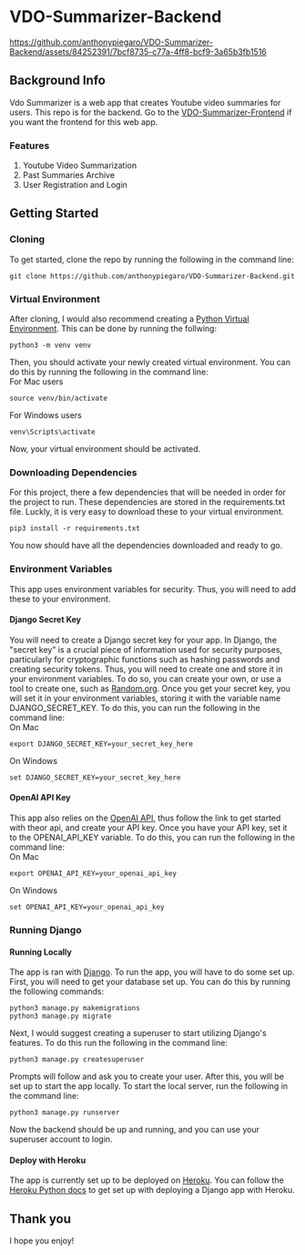 # VDO-Summarizer-Backend
https://github.com/anthonypiegaro/VDO-Summarizer-Backend/assets/84252391/7bcf8735-c77a-4ff8-bcf9-3a65b3fb1516
## Background Info
Vdo Summarizer is a web app that creates Youtube video summaries for users. This repo is for the backend. Go to the [VDO-Summarizer-Frontend](https://github.com/anthonypiegaro/VDO-Summarizer-Frontend) if you want the frontend for this web app.
### Features
1. Youtube Video Summarization
2. Past Summaries Archive
3. User Registration and Login
## Getting Started
### Cloning
To get started, clone the repo by running the following in the command line:
```
git clone https://github.com/anthonypiegaro/VDO-Summarizer-Backend.git
```
### Virtual Environment
After cloning, I would also recommend creating a [Python Virtual Environment](https://docs.python.org/3/library/venv.html). This can be done by running the follwing:
```
python3 -m venv venv
```
Then, you should activate your newly created virtual environment. You can do this by running the following in the command line:  
For Mac users
```
source venv/bin/activate
```
For Windows users
```
venv\Scripts\activate
```
Now, your virtual environment should be activated.
### Downloading Dependencies
For this project, there a few dependencies that will be needed in order for the project to run. These dependencies are stored in the requirements.txt file. Luckly, it is very easy to download these to your virtual environment.
```
pip3 install -r requirements.txt
```
You now should have all the dependencies downloaded and ready to go.
### Environment Variables
This app uses environment variables for security. Thus, you will need to add these to your environment.
#### Django Secret Key
You will need to create a Django secret key for your app. In Django, the "secret key" is a crucial piece of information used for security purposes, particularly for cryptographic functions such as hashing passwords and creating security tokens. Thus, you will need to create one and store it in your environment variables. To do so, you can create your own, or use a tool to create one, such as [Random.org](https://www.random.org/strings/). Once you get your secret key, you will set it in your environment variables, storing it with the variable name DJANGO_SECRET_KEY. To do this, you can run the following in the command line:  
On Mac
```
export DJANGO_SECRET_KEY=your_secret_key_here
```
On Windows
```
set DJANGO_SECRET_KEY=your_secret_key_here
```
#### OpenAI API Key
This app also relies on the [OpenAI API](https://openai.com/blog/openai-api), thus follow the link to get started with theor api, and create your API key. Once you have your API key, set it to the OPENAI_API_KEY variable. To do this, you can run the following in the command line:  
On Mac
```
export OPENAI_API_KEY=your_openai_api_key
```
On Windows
```
set OPENAI_API_KEY=your_openai_api_key
```
### Running Django
#### Running Locally
The app is ran with [Django](https://www.djangoproject.com/). To run the app, you will have to do some set up. First, you will need to get your database set up. You can do this by running the following commands:
```
python3 manage.py makemigrations
python3 manage.py migrate
```
Next, I would suggest creating a superuser to start utilizing Django's features. To do this run the following in the command line:
```
python3 manage.py createsuperuser
```
Prompts will follow and ask you to create your user. After this, you will be set up to start the app locally. To start the local server, run the following in the command line:
```
python3 manage.py runserver
```
Now the backend should be up and running, and you can use your superuser account to login.
#### Deploy with Heroku
The app is currently set up to be deployed on [Heroku](https://www.heroku.com/). You can follow the [Heroku Python docs](https://www.heroku.com/python) to get set up with deploying a Django app with Heroku.
## Thank you
I hope you enjoy!
